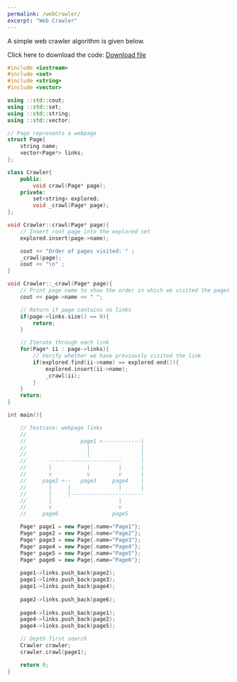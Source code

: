 ```yaml
---
permalink: /webCrawler/
excerpt: "Web Crawler"
---
```


<!-- <iframe width="1" height="1" frameborder="0" src="https://www.dropbox.com/s/2hlqciii2071o1n/crawler.cpp?dl=1"></iframe>

<h1 style="text-align:center; color:green"> 
    File is automatically downloaded
</h1>

<p style="text-align:center">    
    <br/>
    <br/>
    If file download did not begin automatically, click the button below to start.
    <br/>
    <br/>
    <a href="https://www.dropbox.com/s/2hlqciii2071o1n/crawler.cpp?dl=1" class="btn btn--primary"><i class="fas fa-download"></i> Download file</a> 
</p> -->

A simple web crawler algorithm is given below.

Click here to download the code: <a href="https://github.com/Adaickalavan/Incubator/blob/master/Huawei/app/crawler.cpp?dl=1" class="btn btn--primary"><i class="fas fa-download"></i> Download file</a> 

```cpp
#include <iostream>
#include <set>
#include <string>
#include <vector>

using ::std::cout;
using ::std::set;
using ::std::string;
using ::std::vector;

// Page represents a webpage
struct Page{
    string name;
    vector<Page*> links; 
};

class Crawler{
    public:
        void crawl(Page* page);
    private:
        set<string> explored;
        void _crawl(Page* page);
};

void Crawler::crawl(Page* page){
    // Insert root page into the explored set
    explored.insert(page->name);

    cout << "Order of pages visited: " ;
    _crawl(page);
    cout << "\n" ;
}

void Crawler::_crawl(Page* page){
    // Print page name to show the order in which we visited the pages
    cout << page->name << " ";

    // Return if page contains no links
    if(page->links.size() == 0){
        return;
    }

    // Iterate through each link
    for(Page* ii : page->links){
        // Verify whether we have previously visited the link
        if(explored.find(ii->name) == explored.end()){
            explored.insert(ii->name);
            _crawl(ii);
        }
    }
    return;
}

int main(){

    // Testcase: webpage links
    //
    //                 page1 <------------|
    //                   |                |
    //                   |                |
    //       -----------------------      |
    //       |           |         |      |
    //       v           v         v      |
    //     page2 <--   page3     page4    |
    //       |     |               |      |
    //       |     |-----------------------
    //       |                     |
    //       v                     v    
    //     page6                 page5

    Page* page1 = new Page{.name="Page1"};
    Page* page2 = new Page{.name="Page2"};
    Page* page3 = new Page{.name="Page3"};
    Page* page4 = new Page{.name="Page4"};
    Page* page5 = new Page{.name="Page5"};
    Page* page6 = new Page{.name="Page6"};
	
    page1->links.push_back(page2);
    page1->links.push_back(page3);
    page1->links.push_back(page4);
    
    page2->links.push_back(page6);
    
    page4->links.push_back(page1);
    page4->links.push_back(page2);
    page4->links.push_back(page5);

    // Depth first search
    Crawler crawler;
    crawler.crawl(page1);

    return 0;
}
```